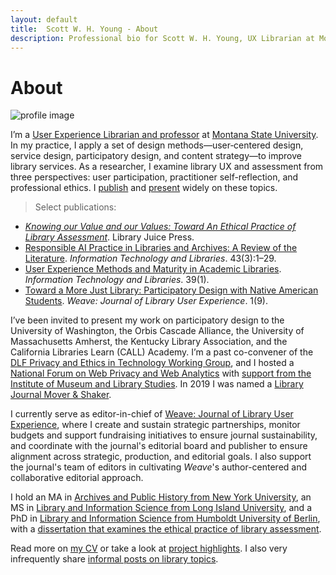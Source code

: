 ```yaml
---
layout: default
title:  Scott W. H. Young - About
description: Professional bio for Scott W. H. Young, UX Librarian at Montana State University.
---
```


# About

![profile image](../assets/img/profile_circle_small.png)

I’m a [User Experience Librarian and professor](https://www.lib.montana.edu/directory/1524782/scott-w.-h.-young) at [Montana State University](https://www.montana.edu). In my practice, I apply a set of design methods—user‑centered design, service design, participatory design, and content strategy—to improve library services. As a researcher, I examine library UX and assessment from three perspectives: user participation, practitioner self-reflection, and professional ethics. I [publish](/cv#publications) and [present](/cv#presentations) widely on these topics.

>Select publications:
- <em><a href="https://litwinbooks.com/books/knowing-our-value-and-our-values/">Knowing our Value and our Values: Toward An Ethical Practice of Library Assessment</a></em>. Library Juice Press.
- <a href="https://doi.org/10.5860/ital.v43i3.17245">Responsible AI Practice in Libraries and Archives: A Review of the Literature</a>. <em>Information Technology and Libraries</em>. 43(3):1–29.
- <a href="https://doi.org/10.6017/ital.v39i1.11787">User Experience Methods and Maturity in Academic Libraries</a>. <em>Information Technology and Libraries</em>. 39(1).
- <a href="https://doi.org/10.3998/weave.12535642.0001.901">Toward a More Just Library: Participatory Design with Native American Students</a>. <em>Weave: Journal of Library User Experience</em>. 1(9).

I’ve been invited to present my work on participatory design to the University of Washington, the Orbis Cascade Alliance, the University of Massachusetts Amherst, the Kentucky Library Association, and the California Libraries Learn (CALL) Academy. I’m a past co-convener of the [DLF Privacy and Ethics in Technology Working Group](https://wiki.diglib.org/Privacy_and_Ethics_in_Technology), and I hosted a [National Forum on Web Privacy and Web Analytics](https://www.lib.montana.edu/privacy-forum/) with [support from the Institute of Museum and Library Studies](https://www.imls.gov/grants/awarded/lg-73-18-0100-18). In 2019 I was named a [Library Journal Mover & Shaker](https://www.libraryjournal.com/story/scott-w-h-young-movers-shakers-2019-innovators).

I currently serve as editor-in-chief of [Weave: Journal of Library User Experience](http://weaveux.org/), where I create and sustain strategic partnerships, monitor budgets and support fundraising initiatives to ensure journal sustainability, and coordinate with the journal's editorial board and publisher to ensure alignment across strategic, production, and editorial goals. I also support the journal's team of editors in cultivating <em>Weave</em>'s author-centered and collaborative editorial approach.

I hold an MA in [Archives and Public History from New York University](https://wp.nyu.edu/nyuhistoryma/aph-program-details/), an MS in [Library and Information Science from Long Island University](https://www.liu.edu/palmer), and a PhD in [Library and Information Science from Humboldt University of Berlin](https://www.ibi.hu-berlin.de/en/about-us), with a [dissertation that examines the ethical practice of library assessment](https://doi.org/10.18452/25372).

Read more on [my CV](/cv) or take a look at [project highlights](/projects). I also very infrequently share [informal posts on library topics](/posts). 
